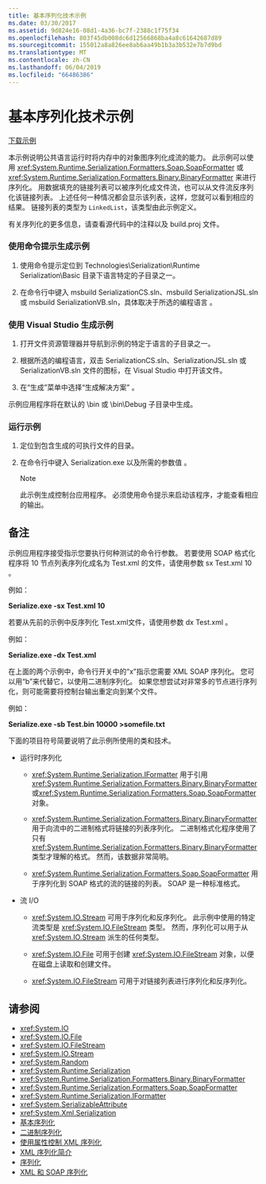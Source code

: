 ```yaml
---
title: 基本序列化技术示例
ms.date: 03/30/2017
ms.assetid: 9d824e16-08d1-4a36-bc7f-2388c1f75f34
ms.openlocfilehash: 803f45db008dc6d12566868ba4a8c61642687d89
ms.sourcegitcommit: 155012a8a826ee8ab6aa49b1b3a3b532e7b7d9bd
ms.translationtype: MT
ms.contentlocale: zh-CN
ms.lasthandoff: 06/04/2019
ms.locfileid: "66486386"
---
```

# <a name="basic-serialization-technology-sample"></a>基本序列化技术示例
[下载示例](https://download.microsoft.com/download/4/7/B/47B2164C-E780-4B10-8DE4-2CB5B886E0A6/Technologies/Serialization/Runtime%20Serialization/Basic.zip.exe)  
  
 本示例说明公共语言运行时将内存中的对象图序列化成流的能力。 此示例可以使用 <xref:System.Runtime.Serialization.Formatters.Soap.SoapFormatter> 或 <xref:System.Runtime.Serialization.Formatters.Binary.BinaryFormatter> 来进行序列化。 用数据填充的链接列表可以被序列化成文件流，也可以从文件流反序列化该链接列表。 上述任何一种情况都会显示该列表，这样，您就可以看到相应的结果。 链接列表的类型为 `LinkedList`，该类型由此示例定义。  
  
 有关序列化的更多信息，请查看源代码中的注释以及 build.proj 文件。  
  
### <a name="to-build-the-sample-using-the-command-prompt"></a>使用命令提示生成示例  
  
1. 使用命令提示定位到 Technologies\Serialization\Runtime Serialization\Basic 目录下语言特定的子目录之一。  
  
2. 在命令行中键入 msbuild SerializationCS.sln、msbuild SerializationJSL.sln 或 msbuild SerializationVB.sln，具体取决于所选的编程语言    。  
  
### <a name="to-build-the-sample-using-visual-studio"></a>使用 Visual Studio 生成示例  
  
1. 打开文件资源管理器并导航到示例的特定于语言的子目录之一。  
  
2. 根据所选的编程语言，双击 SerializationCS.sln、SerializationJSL.sln 或 SerializationVB.sln 文件的图标，在 Visual Studio 中打开该文件。  
  
3. 在“生成”菜单中选择“生成解决方案”   。  
  
 示例应用程序将在默认的 \bin 或 \bin\Debug 子目录中生成。  
  
### <a name="to-run-the-sample"></a>运行示例  
  
1. 定位到包含生成的可执行文件的目录。  
  
2. 在命令行中键入 Serialization.exe 以及所需的参数值  。  
  
    > [!NOTE]
    >  此示例生成控制台应用程序。 必须使用命令提示来启动该程序，才能查看相应的输出。  
  
## <a name="remarks"></a>备注  
 示例应用程序接受指示您要执行何种测试的命令行参数。 若要使用 SOAP 格式化程序将 10 节点列表序列化成名为 Test.xml 的文件，请使用参数 sx Test.xml 10   。  
  
 例如：  
  
 **Serialize.exe -sx Test.xml 10**  
  
 若要从先前的示例中反序列化 Test.xml文件，请使用参数 dx Test.xml   。  
  
 例如：  
  
 **Serialize.exe -dx Test.xml**  
  
 在上面的两个示例中，命令行开关中的“x”指示您需要 XML SOAP 序列化。 您可以用“b”来代替它，以使用二进制序列化。 如果您想尝试对非常多的节点进行序列化，则可能需要将控制台输出重定向到某个文件。  
  
 例如：  
  
 **Serialize.exe -sb Test.bin 10000 >somefile.txt**  
  
 下面的项目符号简要说明了此示例所使用的类和技术。  
  
- 运行时序列化  
  
    - <xref:System.Runtime.Serialization.IFormatter> 用于引用<xref:System.Runtime.Serialization.Formatters.Binary.BinaryFormatter>或<xref:System.Runtime.Serialization.Formatters.Soap.SoapFormatter>对象。  
  
    - <xref:System.Runtime.Serialization.Formatters.Binary.BinaryFormatter> 用于向流中的二进制格式将链接的列表序列化。 二进制格式化程序使用了只有 <xref:System.Runtime.Serialization.Formatters.Binary.BinaryFormatter> 类型才理解的格式。 然而，该数据非常简明。  
  
    - <xref:System.Runtime.Serialization.Formatters.Soap.SoapFormatter> 用于序列化到 SOAP 格式的流的链接的列表。 SOAP 是一种标准格式。  
  
- 流 I/O  
  
    - <xref:System.IO.Stream> 可用于序列化和反序列化。 此示例中使用的特定流类型是 <xref:System.IO.FileStream> 类型。 然而，序列化可以用于从 <xref:System.IO.Stream> 派生的任何类型。  
  
    - <xref:System.IO.File> 可用于创建 <xref:System.IO.FileStream> 对象，以便在磁盘上读取和创建文件。  
  
    - <xref:System.IO.FileStream> 可用于对链接列表进行序列化和反序列化。  
  
## <a name="see-also"></a>请参阅

- <xref:System.IO>
- <xref:System.IO.File>
- <xref:System.IO.FileStream>
- <xref:System.IO.Stream>
- <xref:System.Random>
- <xref:System.Runtime.Serialization>
- <xref:System.Runtime.Serialization.Formatters.Binary.BinaryFormatter>
- <xref:System.Runtime.Serialization.Formatters.Soap.SoapFormatter>
- <xref:System.Runtime.Serialization.IFormatter>
- <xref:System.SerializableAttribute>
- <xref:System.Xml.Serialization>
- [基本序列化](../../../docs/standard/serialization/basic-serialization.md)
- [二进制序列化](../../../docs/standard/serialization/binary-serialization.md)
- [使用属性控制 XML 序列化](../../../docs/standard/serialization/controlling-xml-serialization-using-attributes.md)
- [XML 序列化简介](../../../docs/standard/serialization/introducing-xml-serialization.md)
- [序列化](../../../docs/standard/serialization/index.md)
- [XML 和 SOAP 序列化](../../../docs/standard/serialization/xml-and-soap-serialization.md)
